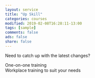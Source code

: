 ```yaml
---
layout: service
title: "Up Skill"
categories: courses
modified: 2019-02-08T16:28:11-13:00
tags: [sample]
comments: false
ads: false
share: false
---
```

Need to catch up with the latest changes?  

One-on-one training <br>
Workplace training to suit your needs
